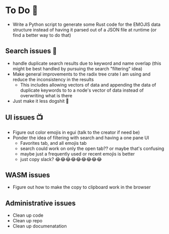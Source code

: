 # To Do 📝

* Write a Python script to generate some Rust code for the EMOJIS data structure instead of having it parsed out of a JSON file at runtime (or find a better way to do that)

## Search issues 🔎

* handle duplicate search results due to keyword and name overlap (this might be best handled by pursuing the search "filtering" idea)
* Make general improvements to the radix tree crate I am using and reduce the inconsistency in the results
  * This includes allowing vectors of data and appending the data of duplicate keywords to to a node's vector of data instead of overwriting what is there
* Just make it less dogshit 💩

## UI issues 📺

* Figure out color emojis in egui (talk to the creator if need be)
* Ponder the idea of filtering with search and having a one pane UI
  * Favorites tab, and all emojis tab
  * search could work on only the open tab?? or maybe that's confusing
  * maybe just a frequently used or recent emojis is better
  * just copy slack? 😂😂😂😂😂😂😂😂😂

## WASM issues

* Figure out how to make the copy to clipboard work in the browser

## Administrative issues

* Clean up code
* Clean up repo
* Clean up documenatation
